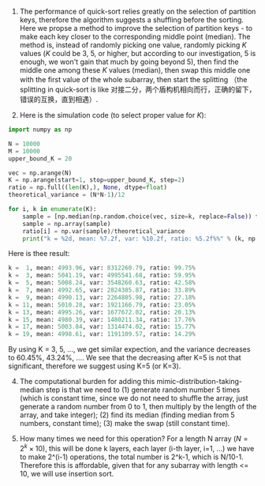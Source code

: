 1. The performance of quick-sort relies greatly on the selection of partition keys, therefore the algorithm suggests a shuffling before the sorting. Here we propse a method to improve the selection of partition keys - to make each key closer to the corresponding middle point (median). The method is, instead of randomly picking one value, randomly picking $K$ values ($K$ could be 3, 5, or higher, but according to our investigation, 5 is enough, we won't gain that much by going beyond 5), then find the middle one among these $K$ values (median), then swap this middle one with the first value of the whole subarray, then start the splitting （the splitting in quick-sort is like 对接二分，两个盾构机相向而行，正确的留下， 错误的互换，直到相遇）.

2. Here is the simulation code (to select proper value for $K$):
```python
import numpy as np

N = 10000
M = 10000
upper_bound_K = 20

vec = np.arange(N)
K = np.arange(start=1, stop=upper_bound_K, step=2)
ratio = np.full((len(K),), None, dtype=float)
theoretical_variance = (N*N-1)/12

for i, k in enumerate(K):
    sample = [np.median(np.random.choice(vec, size=k, replace=False)) for i in np.arange(M)]
    sample = np.array(sample)
    ratio[i] = np.var(sample)/theoretical_variance
    print("k = %2d, mean: %7.2f, var: %10.2f, ratio: %5.2f%%" % (k, np.mean(sample), np.var(sample), ratio[i]*100))
```
Here is thee result:
```python
k =  1, mean: 4993.96, var: 8312260.79, ratio: 99.75%
k =  3, mean: 5041.19, var: 4995541.68, ratio: 59.95%
k =  5, mean: 5008.24, var: 3548260.63, ratio: 42.58%
k =  7, mean: 4992.65, var: 2824385.87, ratio: 33.89%
k =  9, mean: 4990.13, var: 2264805.98, ratio: 27.18%
k = 11, mean: 5010.28, var: 1921166.79, ratio: 23.05%
k = 13, mean: 4995.26, var: 1677672.02, ratio: 20.13%
k = 15, mean: 4980.39, var: 1480211.34, ratio: 17.76%
k = 17, mean: 5003.84, var: 1314474.02, ratio: 15.77%
k = 19, mean: 4998.61, var: 1191109.57, ratio: 14.29%
```
By using K = 3, 5, ..., we get similar expection, and the variance decreases to 60.45%, 43.24%, .... We see that the decreasing after K=5 is not that significant, therefore we suggest using K=5 (or K=3).

4. The computational burden for adding this mimic-distribution-taking-median step is that we need to (1) generate random number 5 times (which is constant time, since we do not need to shuffle the array, just generate a random number from 0 to 1, then multiply by the length of the array, and take integer); (2) find its median (finding median from 5 numbers, constant time); (3) make the swap (still constant time).

5. How many times we need for this operation? For a length N array ($N = 2^k \times 10$), this will be done k layers, each layer (i-th layer, i=1, ...) we have to make 2^(i-1) operations, the total number is 2^k-1, which is N/10-1. Therefore this is affordable, given that for any subarray with length <= 10, we will use insertion sort.
